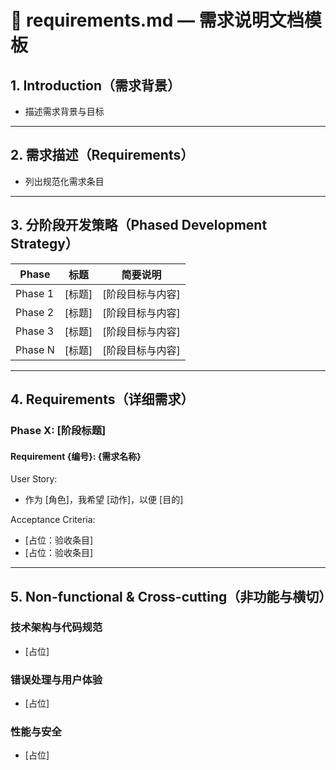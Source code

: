 # 📄 requirements.md — 需求说明文档模板

## 1. Introduction（需求背景）

- 描述需求背景与目标

---

## 2. 需求描述（Requirements）

- 列出规范化需求条目

---

## 3. 分阶段开发策略（Phased Development Strategy）

| Phase | 标题 | 简要说明 |
|-------|------|----------|
| Phase 1 | [标题] | [阶段目标与内容] |
| Phase 2 | [标题] | [阶段目标与内容] |
| Phase 3 | [标题] | [阶段目标与内容] |
| Phase N | [标题] | [阶段目标与内容] |

---

## 4. Requirements（详细需求）

### Phase X: [阶段标题]

#### Requirement {编号}: {需求名称}

User Story:
- 作为 [角色]，我希望 [动作]，以便 [目的]

Acceptance Criteria:
- [占位：验收条目]
- [占位：验收条目]

---

## 5. Non-functional & Cross-cutting（非功能与横切）

### 技术架构与代码规范
- [占位]

### 错误处理与用户体验
- [占位]

### 性能与安全
- [占位]
